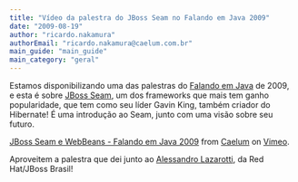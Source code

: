 ```yaml
---
title: "Vídeo da palestra do JBoss Seam no Falando em Java 2009"
date: "2009-08-19"
author: "ricardo.nakamura"
authorEmail: "ricardo.nakamura@caelum.com.br"
main_guide: "main_guide"
main_category: "geral"
---
```


Estamos disponibilizando uma das palestras do [Falando em Java](http://www.falandoemjava.com.br/) de 2009, e esta é sobre [JBoss Seam](http://seamframework.org/), um dos frameworks que mais tem ganho popularidade, que tem como seu líder Gavin King, também criador do Hibernate! É uma introdução ao Seam, junto com uma visão sobre seu futuro.

[JBoss Seam e WebBeans - Falando em Java 2009](http://vimeo.com/5965824) from [Caelum](http://vimeo.com/user1362352) on [Vimeo](http://vimeo.com).

Aproveitem a palestra que dei junto ao [Alessandro Lazarotti](http://alessandrolazarotti.wordpress.com/), da Red Hat/JBoss Brasil!
